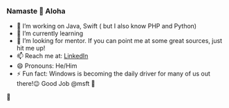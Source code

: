 ### Namaste 🙏 Aloha


<!--
**drigio/drigio** is a ✨ _special_ ✨ repository because its `README.md` (this file) appears on your GitHub profile.

Here are some ideas to get you started:

- 🔭 I’m currently working on ...
- 🌱 I’m currently learning ...
- 👯 I’m looking to collaborate on ...
- 🤔 I’m looking for help with ...
- 💬 Ask me about ...
- 📫 How to reach me: ...
- 😄 Pronouns: ...
- ⚡ Fun fact: ...
-->

- 🔭 I’m working on Java, Swift ( but I also know PHP and Python) 
- 🌱 I’m currently learning 
- 🤔 I’m looking for mentor. If you can point me at some great sources, just hit me up!
- 📫 Reach me at: [LinkedIn](https://www.linkedin.com/in/ansar-dauletbayev-8b6630a3/) 
- 😄 Pronouns: He/Him
- ⚡ Fun fact: Windows is becoming the daily driver for many of us out there!😉 Good Job @msft 🙌  

 🧐 
